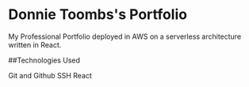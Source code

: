 # Donnie Toombs's Portfolio
My Professional Portfolio deployed in AWS on a serverless architecture written in React.

##Technologies Used

Git and Github
SSH
React
